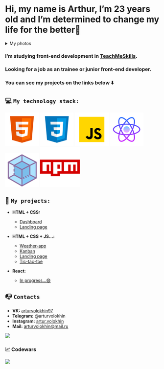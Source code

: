 # Hi, my name is Arthur, I’m 23 years old and I’m determined to change my life for the better👋

<details>
  <summary>My photos</summary>
  <img src="https://github.com/arturvolokhin/images/blob/main/myself1.png" name="image-name" width="260px">
  <img src="https://github.com/arturvolokhin/images/blob/main/myself2.png" name="image-name" width="262px">
  <img src="https://github.com/arturvolokhin/images/blob/main/myself.png" name="image-name" width="267px">
</details>

### I’m studying front-end development in [TeachMeSkills](https://teachmeskills.by/).

### Looking for a job as an trainee or junior front-end developer.

### You can see my projects on the links below ⬇️

## 💻 `My technology stack:`

<a href="https://html.spec.whatwg.org/" title="HTML5"><img src="https://github.com/arturvolokhin/images/blob/main/icons/html.svg" /></a>
<a href="https://www.w3.org/Style/CSS/Overview.en.html" title="CSS3"><img src="https://github.com/arturvolokhin/images/blob/main/icons/css.svg" /></a>
<a href="https://www.javascript.com/" title="JavaScript"><img src="https://github.com/arturvolokhin/images/blob/main/icons/js.svg" /></a>
<a href="https://reactjs.org/" title="React"><img src="https://github.com/arturvolokhin/images/blob/main/icons/react.svg" /></a>
<a href="https://webpack.js.org/" title="Webpack"><img src="https://github.com/arturvolokhin/images/blob/main/icons/webpack.svg" /></a>
<a href="https://www.npmjs.com/" title="Npm"><img src="https://github.com/arturvolokhin/images/blob/main/icons/npm.svg" /></a>



## 📝 `My projects:`

 - **HTML + CSS:**

    - <a href="https://github.com/arturvolokhin/dashboard" target="_blank">Dashboard</a>
    - <a href="https://github.com/arturvolokhin/Konstruct" target="_blank">Landing page</a>

- **HTML + CSS + JS...:**
    - <a href="https://github.com/arturvolokhin/weather-app" target="_blank">Weather-app</a>
    - <a href="https://github.com/arturvolokhin/kanban" target="_blank">Kanban</a>
    - <a href="https://github.com/arturvolokhin/arturvolokhin.github.io" target="_blank">Landing page</a>
    - <a href="https://github.com/arturvolokhin/tic-tac-toe" target="_blank">Tic-tac-toe</a>

- **React:**
    - <a href="#">In progress...😄</a>






## 📭 `Contacts`
- **VK:** <a href="https://vk.com/arturvolokhin97" target="_blank">arturvolokhin97</a>
- **Telegram:** @arturvolokhin
- **Instagram:** <a href="instagram.com/artur.volokhin" target="_blank">artur.volokhin</a>
- **Mail:** arturvolokhin@mail.ru


<img src='https://github-readme-stats.vercel.app/api?username=arturvolokhin&&show_icons=true'>



### 📈 Codewars
<img src='https://www.codewars.com/users/arturvolokhin/badges/large'>
